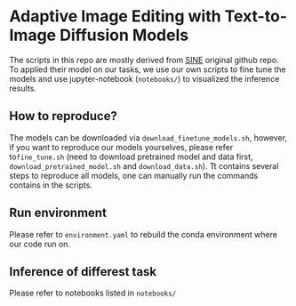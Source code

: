 # Adaptive Image Editing with Text-to-Image Diffusion Models 

The scripts in this repo are mostly derived from [SINE](https://github.com/zhang-zx/SINE) original github repo. To applied their model on our tasks, we use our own scripts to fine tune the models and use jupyter-notebook (`notebooks/`) to visualized the inference results.

## How to reproduce?

The models can be downloaded via `download_finetune_models.sh`, however,  if you want to reproduce our models yourselves, please refer to`fine_tune.sh` (need to download pretrained model and data first, `download_pretrained_model.sh` and `download_data.sh`). Tt contains several steps to reproduce all models, one can manually run the commands contains in the scripts.

## Run environment

Please refer to `environment.yaml` to rebuild the conda environment where our code run on.

## Inference of differest task

Please refer to notebooks listed in `notebooks/`

